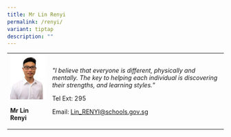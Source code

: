 ```yaml
---
title: Mr Lin Renyi
permalink: /renyi/
variant: tiptap
description: ""
---
```

<p></p>
<table>
<tbody>
<tr>
<td rowspan="1" colspan="1">
<div class="isomer-image-wrapper">
<img style="width:100%;" height="auto" width="100%" src="/images/sci6.jpg">
</div>
<p><strong>Mr Lin Renyi</strong>
</p>
</td>
<td rowspan="1" colspan="1">
<p><em>"I believe that everyone is different, physically and mentally. The key to helping each individual is discovering their strengths, and learning styles."</em>
</p>
<p>Tel Ext: 295</p>
<p>Email:&nbsp;<a href="mailto:Lin_RENYI@schools.gov.sg" rel="noopener noreferrer nofollow" target="_blank">Lin_RENYI@schools.gov.sg</a>
</p>
</td>
</tr>
</tbody>
</table>
<p></p>